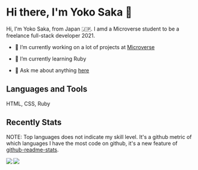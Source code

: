 # Hi there, I'm Yoko Saka 👋

Hi, I'm Yoko Saka, from Japan :jp:.
I amd a Microverse student to be a freelance full-stack developer 2021.



- 🔭 I’m currently working on a lot of projects at [Microverse](https://www.microverse.org/)

- 🌱 I’m currently learning Ruby

- 💬 Ask me about anything [here](https://github.com/issues)




## Languages and Tools

HTML, CSS, Ruby



## Recently Stats
NOTE: Top languages does not indicate my skill level.
It's a github metric of which languages I have the most code on github, it's a new feature of [github-readme-stats](https://github.com/anuraghazra/github-readme-stats).

<img src="https://github-readme-stats.vercel.app/api?username=yocosaka&count_private=true&show_icons=true&theme=tokyonight" align="left">
<img src="https://github-readme-stats.vercel.app/api/top-langs/?username=yocosaka&compact=true">



<!--
**yocosaka/yocosaka** is a ✨ _special_ ✨ repository because its `README.md` (this file) appears on your GitHub profile.

Here are some ideas to get you started:

- 🔭 I’m currently working on ...
- 🌱 I’m currently learning ...
- 👯 I’m looking to collaborate on ...
- 🤔 I’m looking for help with ...
- 💬 Ask me about ...
- 📫 How to reach me: ...
- 😄 Pronouns: ...
- ⚡ Fun fact: ...
-->
